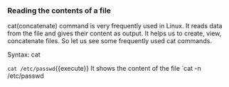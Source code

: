 ### Reading the contents of a file

cat(concatenate) command is very frequently used in Linux. It reads data from the file and gives their content as output. It helps us to create, view, concatenate files. So let us see some frequently used cat commands.

Syntax: cat <filename>

`cat /etc/passwd`{{execute}} It shows the content of the file
`cat -n /etc/passwd